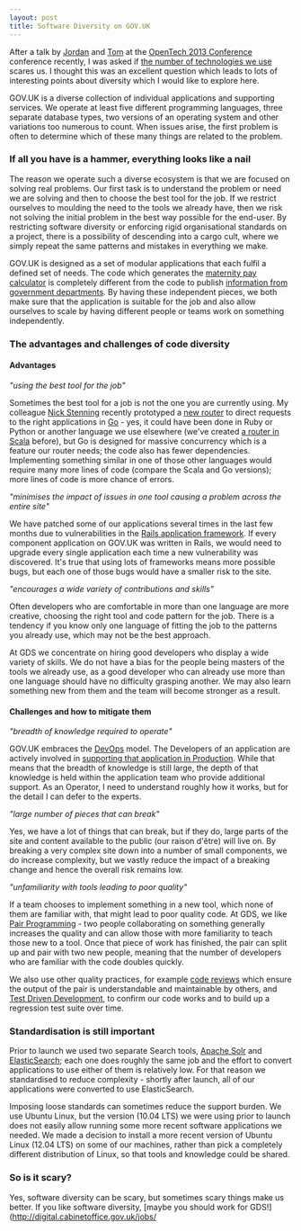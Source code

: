 ```yaml
---
layout: post
title: Software Diversity on GOV.UK
---
```

After a talk by [Jordan](http://jordanh.net/) and [Tom](http://tom.loosemore.com/)
at the [OpenTech 2013 Conference](http://www.opentech.org.uk/2013/) conference recently,
I was asked if [the number of technologies we use](http://digital.cabinetoffice.gov.uk/govuk-launch-colophon/)
scares us. I thought this was an excellent question which leads to lots of interesting 
points about diversity which I would like to explore here.

GOV.UK is a diverse collection of individual applications and supporting services.
We operate at least five different programming languages, three separate database
types, two versions of an operating system and other variations too numerous to
count. When issues arise, the first problem is often to determine which of these
many things are related to the problem.

### If all you have is a hammer, everything looks like a nail

The reason we operate such a diverse ecosystem is that we are focused on solving
real problems. Our first task is to understand the problem or need we are solving
and then to choose the best tool for the job. If we restrict ourselves to moulding
the need to the tools we already have, then we risk not solving the initial problem
in the best way possible for the end-user. By restricting software diversity or
enforcing rigid organisational standards on a project, there is a possibility of
descending into a cargo cult, where we simply repeat the same patterns and mistakes
in everything we make.

GOV.UK is designed as a set of modular applications that each fulfil a defined set
of needs. The code which generates the [maternity pay
calculator](https://www.gov.uk/calculate-your-maternity-pay) is completely different
from the code to publish [information from government departments](https://www.gov.uk/government/).
By having these independent pieces, we both make sure that the application is suitable
for the job and also allow ourselves to scale by having different people or teams
work on something independently.

### The advantages and challenges of code diversity

#### Advantages

_"using the best tool for the job"_

Sometimes the best tool for a job is not the one you are currently using. My colleague
[Nick Stenning](https://twitter.com/nickstenning) recently prototyped a
[new router](https://github.com/nickstenning/router) to direct requests to the right
applications in [Go](http://golang.org/) - yes, it could have been done in Ruby or
Python or another language we use elsewhere (we've created [a router in Scala](https://github.com/alphagov/router)
before), but Go is designed for massive concurrency which is a feature our router needs;
the code also has fewer dependencies. Implementing something similar in one of those
other languages would require many more lines of code (compare the Scala and Go versions);
more lines of code is more chance of errors.

_"minimises the impact of issues in one tool causing a problem across the entire site"_

We have patched some of our applications several times in the last few months due to
vulnerabilities in the [Rails application framework](http://rubyonrails.org/). If
every component application on GOV.UK was written in Rails, we would need to upgrade
every single application each time a new vulnerability was discovered. It's true
that using lots of frameworks means more possible bugs, but each one of those bugs
would have a smaller risk to the site.

_"encourages a wide variety of contributions and skills"_

Often developers who are comfortable in more than one language are more creative,
choosing the right tool and code pattern for the job. There is a tendency if you know
only one language of fitting the job to the patterns you already use, which may not
be the best approach.

At GDS we concentrate on hiring good developers who display a wide variety of skills.
We do not have a bias for the people being masters of the tools we already use, as
a good developer who can already use more than one language should have no difficulty
grasping another. We may also learn something new from them and the team will become
stronger as a result.


#### Challenges and how to mitigate them

_"breadth of knowledge required to operate"_

GOV.UK embraces the [DevOps](https://www.gov.uk/service-manual/operations/devops)
model. The Developers of an application are actively involved in [supporting that
application in Production](https://github.com/alphagov/whitehall/pull/583). While
that means that the breadth of knowledge is still large, the depth of that knowledge
is held within the application team who provide additional support. As an Operator,
I need to understand roughly how it works, but for the detail I can defer to the
experts.

_"large number of pieces that can break"_

Yes, we have a lot of things that can break, but if they do, large parts of the
site and content available to the public (our raison d'être) will live on. By breaking
a very complex site down into a number of small components, we do increase complexity,
but we vastly reduce the impact of a breaking change and hence the overall risk remains
low.

_"unfamiliarity with tools leading to poor quality"_

If a team chooses to implement something in a new tool, which none of them are
familiar with, that might lead to poor quality code. At GDS, we like
[Pair Programming](http://en.wikipedia.org/wiki/Pair_programming) - two people
collaborating on something generally increases the quality and can allow those
with more familiarity to teach those new to a tool. Once that piece of work has
finished, the pair can split up and pair with two new people, meaning that the number
of developers who are familiar with the code doubles quickly.

We also use other quality practices, for example [code reviews](http://en.wikipedia.org/wiki/Code_review)
which ensure the output of the pair is understandable and maintainable by others,
and [Test Driven Development](http://en.wikipedia.org/wiki/Test-driven_development), to
confirm our code works and to build up a regression test suite over time.

### Standardisation is still important

Prior to launch we used two separate Search tools, [Apache Solr](http://lucene.apache.org/solr/)
and [ElasticSearch](http://www.elasticsearch.org/); each one does roughly the same job and the
effort to convert applications to use either of them is relatively low. For that reason we
standardised to reduce complexity - shortly after launch, all of our applications were
converted to use ElasticSearch.

Imposing loose standards can sometimes reduce the support burden. We use Ubuntu Linux, but the
version (10.04 LTS) we were using prior to launch does not easily allow running some more recent
software applications we needed. We made a decision to install a more recent version
of Ubuntu Linux (12.04 LTS) on some of our machines, rather than pick a completely different
distribution of Linux, so that tools and knowledge could be shared.

### So is it scary?

Yes, software diversity can be scary, but sometimes scary things make us better. If you like
software diversity, [maybe you should work for GDS!](http://digital.cabinetoffice.gov.uk/jobs/
